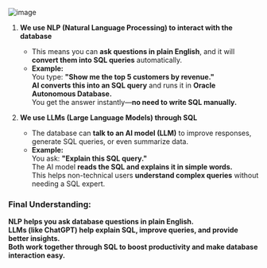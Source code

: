 
![image](https://github.com/user-attachments/assets/78426c08-bab1-4854-a95a-83b02edad8c4)





1. **We use NLP (Natural Language Processing) to interact with the database**  
   - This means you can **ask questions in plain English**, and it will **convert them into SQL queries** automatically.  
   - **Example:**  
     You type: **"Show me the top 5 customers by revenue."**  
     **AI converts this into an SQL query** and runs it in **Oracle Autonomous Database.**  
     You get the answer instantly—**no need to write SQL manually.**  

2. **We use LLMs (Large Language Models) through SQL**  
   - The database can **talk to an AI model (LLM)** to improve responses, generate SQL queries, or even summarize data.  
   - **Example:**  
     You ask: **"Explain this SQL query."**  
     The AI model **reads the SQL and explains it in simple words.**  
     This helps non-technical users **understand complex queries** without needing a SQL expert.  

### **Final Understanding:**  
**NLP helps you ask database questions in plain English.**  
**LLMs (like ChatGPT) help explain SQL, improve queries, and provide better insights.**  
**Both work together through SQL to boost productivity and make database interaction easy.**  

